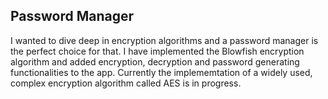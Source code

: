 ## Password Manager

I wanted to dive deep in encryption algorithms and a password manager is the perfect choice for that. I have implemented the Blowfish encryption algorithm and added
encryption, decryption and password generating functionalities to the app. Currently the implememtation of a widely used, complex encryption algorithm called AES is
in progress.
